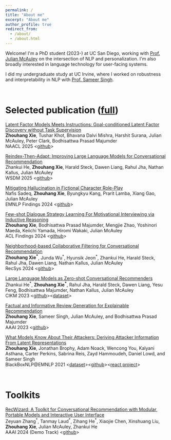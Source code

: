 ```yaml
---
permalink: /
title: "About me"
excerpt: "About me"
author_profile: true
redirect_from: 
  - /about/
  - /about.html
---
```


Welcome! I'm a PhD student (2023-) at UC San Diego, working with [Prof. Julian McAuley](https://cseweb.ucsd.edu/~jmcauley/) on the intersection of NLP and personalization. I'm also broadly interested in language technology for user-facing systems.

I did my undergraduate study at UC Irvine, where I worked on robustness and interpretability in NLP with [Prof. Sameer Singh](https://sameersingh.org/). 


<br>
<h1>Selected publication (<a href="https://scholar.google.com/citations?hl=en&user=NW_2acoAAAAJ">full</a>)</h1>

<div>
  <p>
    <a href="https://zhouhanxie.github.io/">Latent Factor Models Meets Instructions: Goal-conditioned Latent Factor Discovery without Task Supervision</a><br>
    <strong>Zhouhang Xie</strong>, Tushar Khot, Bhavana Dalvi Mishra, Harshit Surana, Julian McAuley, Peter Clark, Bodhisattwa Prasad Majumder <br>
    NAACL 2025 &lt;<a href="https://github.com/allenai/instructLF">github</a>&gt;
  </p>

  <p>
    <a href="https://arxiv.org/abs/2405.12119">Reindex-Then-Adapt: Improving Large Language Models for Conversational Recommendation</a><br>
    Zhankui He, <strong>Zhouhang Xie</strong>, Harald Steck, Dawen Liang, Rahul Jha, Nathan Kallus, Julian McAuley <br>
    WSDM 2025 &lt;<a href="https://github.com/AaronHeee/Reindex-Then-Adapt">github</a>&gt;
  </p>

  <p>
    <a href="https://arxiv.org/abs/2406.17260">Mitigating Hallucination in Fictional Character Role-Play</a><br>
    Nafis Sadeq, <strong>Zhouhang Xie</strong>, Byungkyu Kang, Prarit Lamba, Xiang Gao, Julian McAuley <br>
    EMNLP Findings 2024 &lt;<a href="https://github.com/NafisSadeq/rolefact">github</a>&gt;
  </p>

  <p>
    <a href="https://arxiv.org/abs/2403.15737">Few-shot Dialogue Strategy Learning For Motivational Interviewing via Inductive Reasoning</a><br>
    <strong>Zhouhang Xie</strong>, Bodhisattwa Prasad Majumder, Mengjie Zhao, Yoshinori Maeda, Keiichi Yamada, Hiromi Wakaki, Julian McAuley <br>
    ACL Findings 2024 &lt;<a href="https://github.com/zhouhanxie/DIIR">github</a>&gt;
  </p>

  <p>
    <a href="https://dl.acm.org/doi/abs/10.1145/3640457.3688191">Neighborhood-based Collaborative Filtering for Conversational Recommendation</a><br>
    <strong>Zhouhang Xie<sup>*</sup></strong>, Junda Wu<sup>*</sup>, Hyunsik Jeon<sup>*</sup>, Zhankui He, Harald Steck, Rahul Jha, Dawen Liang, Nathan Kallus, Julian McAuley <br>
    RecSys 2024 &lt;<a href="https://github.com/zhouhanxie/neighborhood-based-CF-for-CRS">github</a>&gt;
  </p>

  <p>
    <a href="https://arxiv.org/abs/2308.10053">Large Language Models as Zero-shot Conversational Recommenders</a><br>
    Zhankui He<sup>*</sup>, <strong>Zhouhang Xie<sup>*</sup></strong>, Rahul Jha, Harald Steck, Dawen Liang, Yesu Feng, Bodhisattwa Majumder, Nathan Kallus, Julian McAuley <br>
    CIKM 2023 &lt;<a href="https://github.com/AaronHeee/LLMs-as-Zero-Shot-Conversational-RecSys">github</a>&gt;&lt;<a href="https://huggingface.co/datasets/ZhankuiHe/reddit_cikm">dataset</a>&gt;
  </p>

  <p>
    <a href="https://arxiv.org/abs/2209.12613">Factual and Informative Review Generation for Explainable Recommendation</a><br>
    <strong>Zhouhang Xie</strong>, Sameer Singh, Julian McAuley, and Bodhisattwa Prasad Majumder <br>
    AAAI 2023 &lt;<a href="https://github.com/zhouhanxie/PRAG">github</a>&gt;
  </p>

  <p>
    <a href="https://aclanthology.org/2021.blackboxnlp-1.6/">What Models Know About Their Attackers: Deriving Attacker Information From Latent Representations</a><br>
    <strong>Zhouhang Xie</strong>, Jonathan Brophy, Adam Noack, Wencong You, Kalyani Asthana, Carter Perkins, Sabrina Reis, Zayd Hammoudeh, Daniel Lowd, and Sameer Singh <br>
    BlackBoxNLP@EMNLP 2021 &lt;<a href="https://react-nlp.github.io/tcab/">dataset</a>&gt;&lt;<a href="https://github.com/REACT-NLP">github</a>&gt;&lt;<a href="https://arxiv.org/abs/2201.08555">react project</a>&gt;
  </p>
</div>

<br>
<h1>Toolkits</h1>

<div>
  <p>
    <a href="https://arxiv.org/abs/2402.15591">RecWizard: A Toolkit for Conversational Recommendation with Modular, Portable Models and Interactive User Interface</a><br>
    Zeyuan Zhang<sup>*</sup>, Tanmay Laud<sup>*</sup>, Zihang He<sup>*</sup>, Xiaojie Chen, Xinshuang Liu, <strong>Zhouhang Xie</strong>, Julian McAuley, Zhankui He <br>
    AAAI 2024 (Demo Track) &lt;<a href="https://github.com/McAuley-Lab/RecWizard">github</a>&gt;
  </p>
</div>





